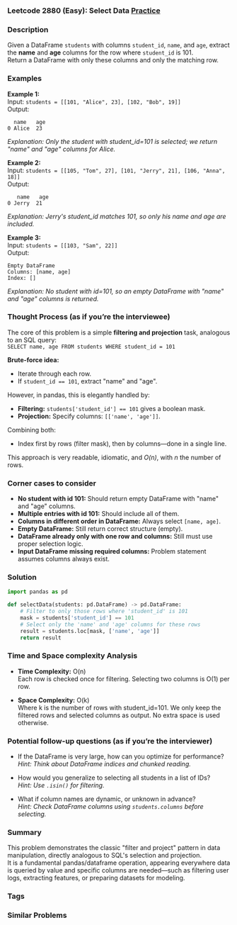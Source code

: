 ### Leetcode 2880 (Easy): Select Data [Practice](https://leetcode.com/problems/select-data)

### Description  
Given a DataFrame `students` with columns `student_id`, `name`, and `age`, extract the **name** and **age** columns for the row where `student_id` is 101.  
Return a DataFrame with only these columns and only the matching row.

### Examples  

**Example 1:**  
Input: `students = [[101, "Alice", 23], [102, "Bob", 19]]`  
Output:  
```
  name   age
0 Alice  23
```
*Explanation: Only the student with student_id=101 is selected; we return "name" and "age" columns for Alice.*

**Example 2:**  
Input: `students = [[105, "Tom", 27], [101, "Jerry", 21], [106, "Anna", 18]]`  
Output:  
```
   name   age
0 Jerry  21
```
*Explanation: Jerry's student_id matches 101, so only his name and age are included.*

**Example 3:**  
Input: `students = [[103, "Sam", 22]]`  
Output:  
```
Empty DataFrame
Columns: [name, age]
Index: []
```
*Explanation: No student with id=101, so an empty DataFrame with "name" and "age" columns is returned.*

### Thought Process (as if you’re the interviewee)  
The core of this problem is a simple **filtering and projection** task, analogous to an SQL query:  
`SELECT name, age FROM students WHERE student_id = 101`

**Brute-force idea:**  
- Iterate through each row.
- If `student_id == 101`, extract "name" and "age".

However, in pandas, this is elegantly handled by:
- **Filtering:** `students['student_id'] == 101` gives a boolean mask.
- **Projection:** Specify columns: `[['name', 'age']]`.

Combining both:  
- Index first by rows (filter mask), then by columns—done in a single line.

This approach is very readable, idiomatic, and *O(n)*, with *n* the number of rows.

### Corner cases to consider  
- **No student with id 101:** Should return empty DataFrame with "name" and "age" columns.
- **Multiple entries with id 101:** Should include all of them.
- **Columns in different order in DataFrame:** Always select `[name, age]`.
- **Empty DataFrame:** Still return correct structure (empty).
- **DataFrame already only with one row and columns:** Still must use proper selection logic.
- **Input DataFrame missing required columns:** Problem statement assumes columns always exist.

### Solution

```python
import pandas as pd

def selectData(students: pd.DataFrame) -> pd.DataFrame:
    # Filter to only those rows where 'student_id' is 101
    mask = students['student_id'] == 101
    # Select only the 'name' and 'age' columns for these rows
    result = students.loc[mask, ['name', 'age']]
    return result
```

### Time and Space complexity Analysis  

- **Time Complexity:** O(n)  
  Each row is checked once for filtering. Selecting two columns is O(1) per row.

- **Space Complexity:** O(k)  
  Where k is the number of rows with student_id=101. We only keep the filtered rows and selected columns as output. No extra space is used otherwise.

### Potential follow-up questions (as if you’re the interviewer)  

- If the DataFrame is very large, how can you optimize for performance?  
  *Hint: Think about DataFrame indices and chunked reading.*

- How would you generalize to selecting all students in a list of IDs?  
  *Hint: Use `.isin()` for filtering.*

- What if column names are dynamic, or unknown in advance?  
  *Hint: Check DataFrame columns using `students.columns` before selecting.*

### Summary
This problem demonstrates the classic "filter and project" pattern in data manipulation, directly analogous to SQL's selection and projection.  
It is a fundamental pandas/dataframe operation, appearing everywhere data is queried by value and specific columns are needed—such as filtering user logs, extracting features, or preparing datasets for modeling.

### Tags

### Similar Problems

